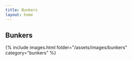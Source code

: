```yaml
---
title: Bunkers
layout: home
---
```


## Bunkers

{% include images.html folder="/assets/images/bunkers" category="bunkers" %}